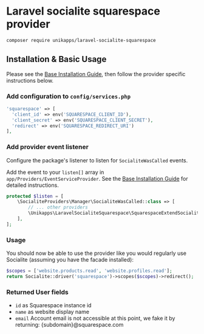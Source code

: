 # Laravel socialite squarespace provider

```bash
composer require unikapps/laravel-socialite-squarespace
```

## Installation & Basic Usage

Please see the [Base Installation Guide](https://socialiteproviders.com/usage/), then follow the provider specific
instructions below.

### Add configuration to `config/services.php`

```php
'squarespace' => [    
  'client_id' => env('SQUARESPACE_CLIENT_ID'),  
  'client_secret' => env('SQUARESPACE_CLIENT_SECRET'),  
  'redirect' => env('SQUARESPACE_REDIRECT_URI') 
],
```

### Add provider event listener

Configure the package's listener to listen for `SocialiteWasCalled` events.

Add the event to your `listen[]` array in `app/Providers/EventServiceProvider`. See
the [Base Installation Guide](https://socialiteproviders.com/usage/) for detailed instructions.

```php
protected $listen = [
    \SocialiteProviders\Manager\SocialiteWasCalled::class => [
        // ... other providers
        \Unikapps\LaravelSocialiteSquarespace\SquarespaceExtendSocialite::class.'@handle',
    ],
];
```

### Usage

You should now be able to use the provider like you would regularly use Socialite (assuming you have the facade
installed):

```php
$scopes = ['website.products.read', 'website.profiles.read'];
return Socialite::driver('squarespace')->scopes($scopes)->redirect();
```

### Returned User fields

- ``id`` as Squarespace instance id
- ``name`` as website display name
- ``email`` Account email is not accessible at this point, we fake it by returning: {subdomain}@squarespace.com